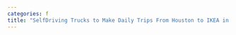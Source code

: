 ```yaml
---
categories: f
title: "SelfDriving Trucks to Make Daily Trips From Houston to IKEA in Frisco"
---
```

